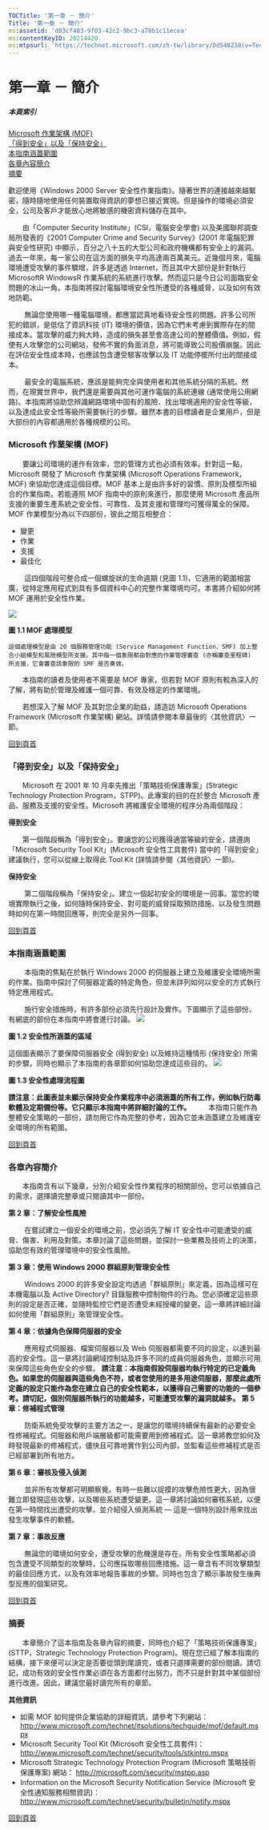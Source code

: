 ```yaml
---
TOCTitle: '第一章 － 簡介'
Title: '第一章 － 簡介'
ms:assetid: 'd03cf483-9f03-42c2-9bc3-a78b1c11ecea'
ms:contentKeyID: 20214420
ms:mtpsurl: 'https://technet.microsoft.com/zh-tw/library/Dd548238(v=TechNet.10)'
---
```


第一章 － 簡介
==============

##### 本頁索引

[](#sa)[Microsoft 作業架構 (MOF)](#sa)  
[](#sb)[「得到安全」以及「保持安全」](#sb)  
[](#sc)[本指南涵蓋範圍](#sc)  
[](#sd)[各章內容簡介](#sd)  
[](#se)[摘要](#se)  

歡迎使用《Windows 2000 Server 安全性作業指南》。隨著世界的連接越來越緊密，隨時隨地使用任何裝置取得資訊的夢想已接近實現。但是操作的環境必須安全，公司及客戶才能放心地將敏感的機密資料儲存在其中。

　　由「Computer Security Institute」(CSI，電腦安全學會) 以及美國聯邦調查局所發表的《2001 Computer Crime and Security Survey》(2001 年電腦犯罪與安全性研究) 中顯示，百分之八十五的大型公司和政府機構都有安全上的漏洞。過去一年來，每一家公司在這方面的損失平均高達兩百萬美元。近幾個月來，電腦環境遭受攻擊的事件驟增，許多是透過 Internet，而且其中大部份是針對執行MicrosoftR WindowsR 作業系統的系統進行攻擊。然而這只是今日公司面臨安全問題的冰山一角。本指南將探討電腦環境安全性所遭受的各種威脅，以及如何有效地防範。

　　 無論您使用哪一種電腦環境，都應當認真地看待安全性的問題。許多公司所犯的錯誤，是低估了資訊科技 (IT) 環境的價值，因為它們未考慮到實際存在的間接成本。當攻擊的威力夠大時，造成的損失甚至會高達公司的整體價值。例如，假使有人攻擊您的公司網站，發佈不實的負面消息，將可能導致公司股價崩盤。因此在評估安全性成本時，也應該包含遭受駭客攻擊以及 IT 功能停擺所付出的間接成本。

　　 最安全的電腦系統，應該是能夠完全與使用者和其他系統分隔的系統。然而，在現實世界中，我們還是需要與其他可運作電腦的系統連線 (通常使用公用網路)。本指南將協助您辨識網路環境中固有的風險、找出環境適用的安全性等級，以及達成此安全性等級所需要執行的步驟。雖然本書的目標讀者是企業用戶，但是大部份的內容都適用於各種規模的公司。

### Microsoft 作業架構 (MOF)

　　要讓公司環境的運作有效率，您的管理方式也必須有效率。針對這一點，Microsoft 開發了 Microsoft 作業架構 (Microsoft Operations Framework，MOF) 來協助您達成這個目標。MOF 基本上是由許多好的習慣、原則及模型所組合的作業指南。若能遵照 MOF 指南中的原則來進行，那麼使用 Microsoft 產品所支援的重要生產系統之安全性、可靠性、及其支援和管理均可獲得萬全的保障。
MOF 作業模型分為以下四部份，彼此之間互相整合：

-   變更
-   作業
-   支援
-   最佳化

　　 這四個階段可整合成一個螺旋狀的生命週期 (見圖 1.1)，它適用的範圍相當廣，從特定應用程式到具有多個資料中心的完整作業環境均可。本書將介紹如何將 MOF 運用於安全性作業。

![](images/Dd548238.ch01-1(zh-tw,TechNet.10).jpg)

**圖 1.1 MOF 處理模型**

    這個處理模型是由 20 個服務管理功能 (Service Management Function，SMF) 加上整合小組模型和風險模型所支援。其中每一個象限都由對應的作業管理審查 (亦稱審查里程碑) 所支援，它會審查該象限的 SMF 是否奏效。

　　本指南的讀者及使用者不需要是 MOF 專家，但若對 MOF 原則有較為深入的了解，將有助於管理及維護一個可靠、有效及穩定的作業環境。

　　若想深入了解 MOF 及其對您企業的助益，請造訪 Microsoft Operations Framework (Microsoft 作業架構) 網站。詳情請參閱本章最後的〈其他資訊〉一節。

[](#mainsection)[回到頁首](#mainsection)

### 「得到安全」以及「保持安全」

　　Microsoft 在 2001 年 10 月率先推出「策略技術保護專案」(Strategic Technology Protection Program，STPP)。此專案的目的在於整合 Microsoft 產品、服務及支援的安全性。Microsoft 將維護安全環境的程序分為兩個階段：

**得到安全**

　　第一個階段稱為「得到安全」。要讓您的公司獲得適當等級的安全，請遵詢「Microsoft Security Tool Kit」(Microsoft 安全性工具套件) 當中的「得到安全」建議執行，您可以從線上取得此 Tool Kit (詳情請參閱〈其他資訊〉一節)。

**保持安全**

　　 第二個階段稱為「保持安全」。建立一個起初安全的環境是一回事。當您的環境實際執行之後，如何隨時保持安全、對可能的威脅採取預防措施、以及發生問題時如何在第一時間回應等，則完全是另外一回事。

[](#mainsection)[回到頁首](#mainsection)

### 本指南涵蓋範圍

　　 本指南的焦點在於執行 Windows 2000 的伺服器上建立及維護安全環境所需的作業。指南中探討了伺服器定義的特定角色，但並未詳列如何以安全的方式執行特定應用程式。

　　 施行安全措施時，有許多部份必須先行設計及實作。下圖顯示了這些部份，有網底的部份在本指南中將會進行討論。
![](images/Dd548238.ch01-2(zh-tw,TechNet.10).gif)

**圖 1.2 安全性所涵蓋的區域**

這個圖表顯示了要保障伺服器安全 (得到安全) 以及維持這種情形 (保持安全) 所需的步驟，同時也顯示了本指南的各章節如何協助您達成這些目的。
[![](images/Dd548238.ch01-3(zh-tw,TechNet.10).gif)](https://technet.microsoft.com/zh-tw/dd548238.ch01-3(zh-tw,technet.10).gif)

**圖 1.3 安全性處理流程圖**

**請注意：此圖表並未顯示保持安全作業程序中必須涵蓋的所有工作，例如執行防毒軟體及定期備份等。它只顯示本指南中將詳細討論的工作。**
　　 本指南只能作為整體安全策略的一部份，請勿用它作為完整的參考，因為它並未涵蓋建立及維護安全環境的所有範圍。

[](#mainsection)[回到頁首](#mainsection)

### 各章內容簡介

　　本指南含有以下幾章，分別介紹安全性作業程序的相關部份。您可以依據自己的需求，選擇讀完整章或只閱讀其中一部份。

**第 2 章：了解安全性風險**

　　 在嘗試建立一個安全的環境之前，您必須先了解 IT 安全性中可能遭受的威脅、傷害、利用及對策。本章討論了這些問題，並探討一些業務及技術上的決策，協助您有效的管理環境中的安全性風險。

**第 3 章：使用 Windows 2000 群組原則管理安全性**

　　 Windows 2000 的許多安全設定均透過「群組原則」來定義，因為這樣可在本機電腦以及 Active Directory? 目錄服務中控制物件的行為。您必須確定這些原則的設定是否正確，並隨時監控它們是否遭受未經授權的變更。這一章將詳細討論如何使用「群組原則」來管理安全性。

**第 4 章：依據角色保障伺服器的安全**

　　 應用程式伺服器、檔案伺服器以及 Web 伺服器都需要不同的設定，以達到最高的安全性。這一章將討論網域控制站及許多不同的成員伺服器角色，並顯示可用來保障這些角色安全的步驟。
**請注意：本指南假設伺服器均執行特定的已定義角色。如果您的伺服器與這些角色不符，或者您使用的是多用途伺服器，那麼此處所定義的設定只能作為您在建立自己的安全性範本，以獲得自己需要的功能的一個參考。請切記，個別伺服器所執行的功能越多，可能遭受攻擊的漏洞就越多。**
**第 5 章：修補程式管理**

　　 防衛系統免受攻擊的主要方法之一，是讓您的環境持續保有最新的必要安全性修補程式。伺服器和用戶端層級都可能需要用到修補程式。這一章將教您如何及時發現最新的修補程式，儘快且可靠地實作到公司內部，並監看這些修補程式是否已經部署到所有地方。

**第 6 章：審核及侵入偵測**

　　 並非所有攻擊都可明顯察覺。有時一些難以捉摸的攻擊危險性更大，因為很難立即發現這些攻擊，以及哪些系統遭受變更。這一章將討論如何審核系統，以便在第一時間找出遭受的攻擊，並介紹侵入偵測系統 — 這是一個特別設計用來找出發生攻擊事件的軟體。

**第 7 章：事故反應**

　　 無論您的環境如何安全，遭受攻擊的危機還是存在。所有安全性策略都必須包含遭受不同類型的攻擊時，公司應採取哪些回應措施。這一章含有不同攻擊類型的最佳回應方式，以及有效率地報告事故的步驟。同時也包含了顯示事故發生後典型反應的個案研究。

[](#mainsection)[回到頁首](#mainsection)

### 摘要

　　本章簡介了這本指南及各章內容的摘要，同時也介紹了「策略技術保護專案」(STTP，Strategic Technology Protection Program)。現在您已經了解本指南的結構，接下來便可以決定是否要從頭到尾讀完，或者只選擇需要的部份閱讀。請切記，成功有效的安全性作業必須在各方面都付出努力，而不只是針對其中某個部份進行改進。因此，建議您最好讀完所有的章節。

**其他資訊**

-   如需 MOF 如何提供企業協助的詳細資訊，請參考下列網站：
    <http://www.microsoft.com/technet/itsolutions/techguide/mof/default.mspx>
-   Microsoft Security Tool Kit (Microsoft 安全性工具套件)：<http://www.microsoft.com/technet/security/tools/stkintro.mspx>
-   Microsoft Strategic Technology Protection Program (Microsoft 策略技術保護專案) 網站：
    <http://microsoft.com/security/mstpp.asp>
-   Information on the Microsoft Security Notification Service (Microsoft 安全性通知服務相關資訊)：
    <http://www.microsoft.com/technet/security/bulletin/notify.mspx>

[](#mainsection)[回到頁首](#mainsection)
